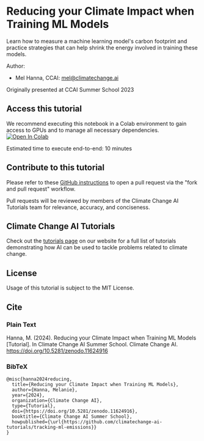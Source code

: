 # Reducing your Climate Impact when Training ML Models
Learn how to measure a machine learning model's carbon footprint and practice strategies that can help shrink the energy involved in training these models.

Author:
* Mel Hanna, CCAI: mel@climatechange.ai

Originally presented at CCAI Summer School 2023

## Access this tutorial

We recommend executing this notebook in a Colab environment to gain access to GPUs and to manage all necessary dependencies. <a target="_blank" href="https://colab.research.google.com/github/climatechange-ai-tutorials/tracking-ml-emissions/blob/main/Tracking_Emissions_from_ML_Models_%28Revised%29.ipynb">
  <img src="https://colab.research.google.com/assets/colab-badge.svg" alt="Open In Colab"/>
</a>

Estimated time to execute end-to-end: 10 minutes 

## Contribute to this tutorial

Please refer to these [GitHub instructions](https://docs.github.com/en/get-started/exploring-projects-on-github/contributing-to-a-project#about-forking) to open a pull request via the "fork and pull request" workflow. 

Pull requests will be reviewed by members of the Climate Change AI Tutorials team for relevance, accuracy, and conciseness.

## Climate Change AI Tutorials
Check out the [tutorials page](https://www.climatechange.ai/tutorials?) on our website for a full list of tutorials demonstrating how AI can be used to tackle problems related to climate change.

## License
Usage of this tutorial is subject to the MIT License.

## Cite

### Plain Text
Hanna, M. (2024). Reducing your Climate Impact when Training ML Models [Tutorial]. In Climate Change AI Summer School. Climate Change AI. https://doi.org/10.5281/zenodo.11624916

### BibTeX

```
@misc{hanna2024reducing,
  title={Reducing your Climate Impact when Training ML Models},
  author={Hanna, Melanie},
  year={2024},
  organization={Climate Change AI},
  type={Tutorial},
  doi={https://doi.org/10.5281/zenodo.11624916},
  booktitle={Climate Change AI Summer School},
  howpublished={\url{https://github.com/climatechange-ai-tutorials/tracking-ml-emissions}}
}
```
